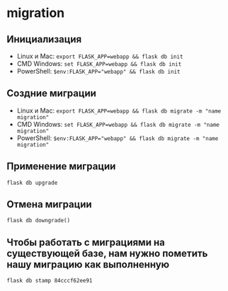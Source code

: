 # migration
## Инициализация
- Linux и Mac: `export FLASK_APP=webapp && flask db init`
- CMD Windows: `set FLASK_APP=webapp && flask db init`
- PowerShell: `$env:FLASK_APP="webapp" && flask db init`

## Создние миграции
- Linux и Mac: `export FLASK_APP=webapp && flask db migrate -m "name migration"`
- CMD Windows: `set FLASK_APP=webapp && flask db migrate -m "name migration"`
- PowerShell: `$env:FLASK_APP="webapp" && flask db migrate -m "name migration"`

## Применение миграции
`flask db upgrade`

## Отмена миграции
`flask db downgrade()`

## Чтобы работать с миграциями на существующей базе, нам нужно пометить нашу миграцию как выполненную
`flask db stamp 84cccf62ee91`

<!-- set FLASK_APP=app && flask db init -->
